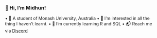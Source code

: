 ### 👋 Hi, I’m Midhun!

• 🏫 A student of Monash University, Australia
• 👀 I’m interested in all the thing I haven't learnt.
• 🌱 I’m currently learning R and SQL
• 📬 Reach me via [Discord](https://discord.com/users/727456826542522679)


<!--
**MidhunUnnikrishnan7/MidhunUnnikrishnan7** is a ✨ _special_ ✨ repository because its `README.md` (this file) appears on your GitHub profile.

Here are some ideas to get you started:

- 🔭 I’m currently working on ...
- 🌱 I’m currently learning ...
- 👯 I’m looking to collaborate on ...
- 🤔 I’m looking for help with ...
- 💬 Ask me about ...
- 📫 How to reach me: ...
- 😄 Pronouns: ...
- ⚡ Fun fact: ...
-->
